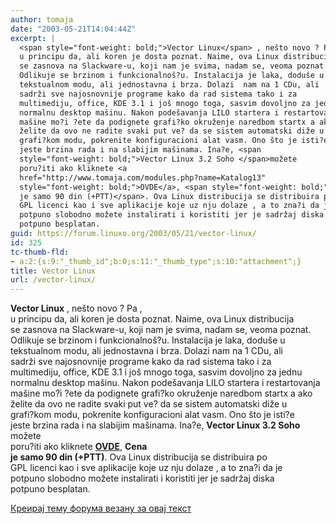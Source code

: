 ```yaml
---
author: tomaja
date: "2003-05-21T14:04:44Z"
excerpt: |
  <span style="font-weight: bold;">Vector Linux</span> , nešto novo ? Pa ,
  u principu da, ali koren je dosta poznat. Naime, ova Linux distribucija
  se zasnova na Slackware-u, koji nam je svima, nadam se, veoma poznat.
  Odlikuje se brzinom i funkcionalnoš?u. Instalacija je laka, doduše u
  tekstualnom modu, ali jednostavna i brza. Dolazi  nam na 1 CDu, ali
  sadrži sve najosnovnije programe kako da rad sistema tako i za
  multimediju, office, KDE 3.1 i još mnogo toga, sasvim dovoljno za jednu
  normalnu desktop mašinu. Nakon podešavanja LILO startera i restartovanja
  mašine mo?i ?ete da podignete grafi?ko okruženje naredbom startx a ako
  želite da ovo ne radite svaki put ve? da se sistem automatski diže u
  grafi?kom modu, pokrenite konfiguracioni alat vasm. Ono što je isti?e
  jeste brzina rada i na slabijim mašinama. Ina?e, <span
  style="font-weight: bold;">Vector Linux 3.2 Soho </span>možete
  poru?iti ako kliknete <a
  href="http://www.tomaja.com/modules.php?name=Katalog13"
  style="font-weight: bold;">OVDE</a>, <span style="font-weight: bold;">Cena
  je samo 90 din (+PTT)</span>. Ova Linux distribucija se distribuira po
  GPL licenci kao i sve aplikacije koje uz nju dolaze , a to zna?i da je
  potpuno slobodno možete instalirati i koristiti jer je sadržaj diska
  potpuno besplatan.
guid: https://forum.linuxo.org/2003/05/21/vector-linux/
id: 325
tc-thumb-fld:
- a:2:{s:9:"_thumb_id";b:0;s:11:"_thumb_type";s:10:"attachment";}
title: Vector Linux
url: /vector-linux/
---
```

<span style="font-weight: bold;">Vector Linux</span> , nešto novo ? Pa ,  
u principu da, ali koren je dosta poznat. Naime, ova Linux distribucija  
se zasnova na Slackware-u, koji nam je svima, nadam se, veoma poznat.  
Odlikuje se brzinom i funkcionalnoš?u. Instalacija je laka, doduše u  
tekstualnom modu, ali jednostavna i brza. Dolazi nam na 1 CDu, ali  
sadrži sve najosnovnije programe kako da rad sistema tako i za  
multimediju, office, KDE 3.1 i još mnogo toga, sasvim dovoljno za jednu  
normalnu desktop mašinu. Nakon podešavanja LILO startera i restartovanja  
mašine mo?i ?ete da podignete grafi?ko okruženje naredbom startx a ako  
želite da ovo ne radite svaki put ve? da se sistem automatski diže u  
grafi?kom modu, pokrenite konfiguracioni alat vasm. Ono što je isti?e  
jeste brzina rada i na slabijim mašinama. Ina?e, <span
 style="font-weight: bold;">Vector Linux 3.2 Soho </span>možete  
poru?iti ako kliknete <a
 href="http://www.tomaja.com/modules.php?name=Katalog13"
 style="font-weight: bold;">OVDE</a>, <span style="font-weight: bold;">Cena<br /> je samo 90 din (+PTT)</span>. Ova Linux distribucija se distribuira po  
GPL licenci kao i sve aplikacije koje uz nju dolaze , a to zna?i da je  
potpuno slobodno možete instalirati i koristiti jer je sadržaj diska  
potpuno besplatan.<!--break-->

[Креирај тему форума везану за овај текст](https://linuxo.org/nova-tema-na-forumu/?se_pid=325)